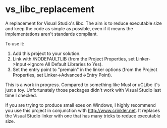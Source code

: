 # vs_libc_replacement
A replacement for Visual Studio's libc. The aim is to reduce executable size and keep the code as simple as possible, even if it means the implementations aren't standards compliant.

To use it:
1. Add this project to your solution.
2. Link with /NODEFAULTLIB (from the Project Properties, set Linker->Input->Ignore All Default Libraries to Yes).
3. Set the entry point to "premain" in the linker options (from the Project Properties, set Linker->Advanced->Entry Point).

This is a work in progress. Compared to something like Musl or uCLibc it's just a toy. Unfortunately those packages didn't work with Visual Studio last time I checked.

If you are trying to produce small exes on Windows, I highly recommend you use this project in conjunction with http://www.crinkler.net. It replaces the Visual Studio linker with one that has many tricks to reduce executable size.
